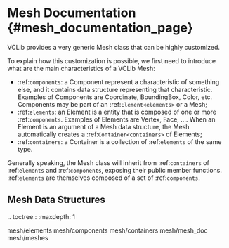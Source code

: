 # Mesh Documentation     {#mesh_documentation_page}

VCLib provides a very generic Mesh class that can be highly customized.

To explain how this customization is possible, we first need to introduce what are the main
characteristics of a VCLib Mesh:

* :ref:`components`: a Component represent a characteristic of something else, and it contains
     data structure representing that characteristic. Examples of Components are Coordinate,
     BoundingBox, Color, etc. Components may be part of an :ref:`Element<elements>` or a Mesh;
* :ref:`elements`: an Element is a entity that is composed of one or more :ref:`components`.
     Examples of Elements are Vertex, Face, .... When an Element is an argument of a Mesh data
     structure, the Mesh automatically creates a :ref:`Container<containers>` of Elements;
* :ref:`containers`: a Container is a collection of :ref:`elements` of the same type.

Generally speaking, the Mesh class will inherit from :ref:`containers` of :ref:`elements` and
:ref:`components`, exposing their public member functions. :ref:`elements` are themselves composed
of a set of :ref:`components`.

Mesh Data Structures
--------------------

.. toctree::
   :maxdepth: 1

   mesh/elements
   mesh/components
   mesh/containers
   mesh/mesh_doc
   mesh/meshes

